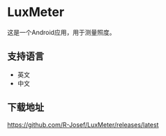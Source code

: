 # LuxMeter

这是一个Android应用，用于测量照度。

## 支持语言

- 英文
- 中文

## 下载地址

<https://github.com/R-Josef/LuxMeter/releases/latest>
